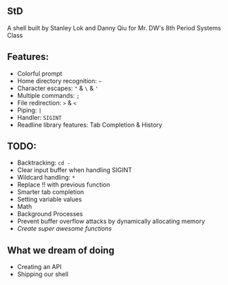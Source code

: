 StD
---

A shell built by Stanley Lok and Danny Qiu for Mr. DW's 8th Period Systems Class

## Features:

- Colorful prompt
- Home directory recognition: `~`
- Character escapes: `"` & `\` & `'`
- Multiple commands: `;`
- File redirection: `>` & `<`
- Piping: `|`
- Handler: `SIGINT`
- Readline library features: Tab Completion & History

## TODO:

- Backtracking: `cd -`
- Clear input buffer when handling SIGINT
- Wildcard handling: `*`
- Replace !! with previous function
- Smarter tab completion
- Setting variable values
- Math
- Background Processes
- Prevent buffer overflow attacks by dynamically allocating memory
- _Create super awesome functions_

## What we dream of doing

- Creating an API
- Shipping our shell
